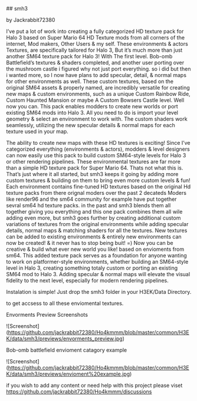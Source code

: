 \## smh3



by Jackrabbit72380



I’ve put a lot of work into creating a fully categorized HD texture pack for Halo 3 based on Super Mario 64 HD Texture mods from all corners of the internet, Mod makers, Other Users \& my self. These environments \& actors Textures, are specifically tailored for Halo 3, But it’s much more than just another SM64 texture pack for Halo 3! With The first level. Bob-omb Battlefield’s textures \& shaders completed, and another user porting over the mushroom castle i figured why not just port everything. so i did but then i wanted more, so I now have plans to add specular, detail, \& normal maps for other environments as well. These custom textures, based on the original SM64 assets \& properly named, are incredibly versatile for creating new maps \& custom environments, such as a unique Custom Rainbow Ride, Custom Haunted Mansion or maybe A Custom Bowsers Castle level. Well now you can. This pack enables modders to create new worlds or port existing SM64 mods into Halo 3. All you need to do is import your level geometry \& select an environment to work with. The custom shaders work seamlessly, utilizing the new specular details \& normal maps for each texture used in your map.

The ability to create new maps with these HD textures is exciting! Since I’ve categorized everything (environments \& actors), modders \& level designers can now easily use this pack to build custom SM64-style levels for Halo 3 or other rendering pipelines. These environmental textures are far more than a simple HD texture pack for Super Mario 64. Thats not what this is. That’s just where it all started, but smh3 keeps it going by adding more custom textures \& building on them to bring even more custom levels \& fun! Each environment contains fine-tuned HD textures based on the original Hd texture packs from there orignal moders over the past 2 decateds Moders like render96 and the sm64 community for example have put together sevral sm64 hd texture packs. in the past and smh3 blends them all together giving you everything and this one pack combines them all wile adding even more, but smh3 goes further by creating additional custom variations of textures from the original environments while adding specular details, normal maps \& matching shaders for all the textures. New textures can be added to existing environments \& entirely new environments can now be created! \& it never has to stop being buit! =) Now you can be creative \& build what ever new world you like! based on envioments from sm64. This added texture pack serves as a foundation for anyone wanting to work on platformer-style environments, whether building an SM64-style level in Halo 3, creating something totaly custom or porting an existing SM64 mod to Halo 3. Adding specular \& normal maps will elevate the visual fidelity to the next level, especially for modern rendering pipelines.



Instalation is simple! Just drop the smh3 folder in your H3EK/Data Directory.

to get accsess to all these enviomental textures.



Envorments Preview Screenshots

!\[Screenshot]
(https://github.com/jackrabbit72380/Ho4kmmm/blob/master/common/H3EK/data/smh3/previews/envorments_preview.jpg)


Bob-omb battlefield envioment catagory example

!\[Screenshot]
(https://github.com/jackrabbit72380/Ho4kmmm/blob/master/common/H3EK/data/smh3/previews/envioment%20example.jpg)



if you wish to add any content or need help with this project please viset https://github.com/jackrabbit72380/Ho4kmmm/discussions










